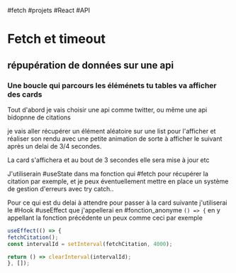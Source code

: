 #fetch  #projets #React  #API 

# Fetch et timeout

## répupération de données sur une api 

### Une boucle qui parcours les éléménets tu tables va afficher des cards 

Tout d'abord je vais choisir une api comme twitter, ou même une api bidopnne de citations

je vais aller récupérer un élément aléatoire sur une list pour l'afficher et réaliser son rendu avec une petite animation de sorte à afficher le suivant après un delai de 3/4 secondes.

La card s'affichera et au bout de 3 secondes elle sera mise à jour etc

J'utiliserain #useState   dans ma fonction qui #fetch pour récupérer la citation par exemple, 
et je peux éventuellement mettre en place un système de gestion d'erreurs avec try catch..

Pour ce qui est du delai à attendre pour passer à la card suivante j'utiliserai 
le #Hook #useEffect  que j'appellerai en #fonction_anonyme `() => {`
en y appellant la fonction précédente un peux comme ceci par exemple 

```jsx
useEffect(() => {
fetchCitation(); 
const intervalId = setInterval(fetchCitation, 4000); 

return () => clearInterval(intervalId);
}, []);
```


